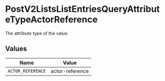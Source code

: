 # PostV2ListsListEntriesQueryAttributeTypeActorReference

The attribute type of the value.


## Values

| Name              | Value             |
| ----------------- | ----------------- |
| `ACTOR_REFERENCE` | actor-reference   |